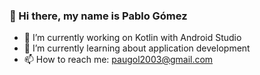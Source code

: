 ### 👋 Hi there, my name is Pablo Gómez 

- 🔭 I’m currently working on Kotlin with Android Studio
- 🌱 I’m currently learning about application development 
- 📫 How to reach me: paugol2003@gmail.com
